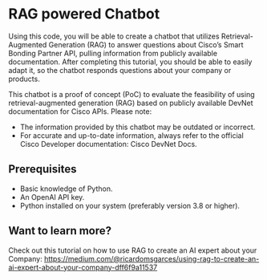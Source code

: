 # RAG powered Chatbot
Using this code, you will be able to create a chatbot that utilizes Retrieval-Augmented Generation (RAG) to answer questions about Cisco’s Smart Bonding Partner API, pulling information from publicly available documentation. After completing this tutorial, you should be able to easily adapt it, so the chatbot responds questions about your company or products.

This chatbot is a proof of concept (PoC) to evaluate the feasibility of using retrieval-augmented generation (RAG) based on publicly available DevNet documentation for Cisco APIs.
Please note:

- The information provided by this chatbot may be outdated or incorrect.
- For accurate and up-to-date information, always refer to the official Cisco Developer documentation: Cisco DevNet Docs.

## Prerequisites
- Basic knowledge of Python.
- An OpenAI API key.
- Python installed on your system (preferably version 3.8 or higher).

## Want to learn more?
Check out this tutorial on how to use RAG to create an AI expert about your Company: https://medium.com/@ricardomsgarces/using-rag-to-create-an-ai-expert-about-your-company-dff6f9a11537
